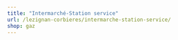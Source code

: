```yaml
---
title: "Intermarché-Station service"
url: /lezignan-corbieres/intermarche-station-service/
shop: gaz
---
```

